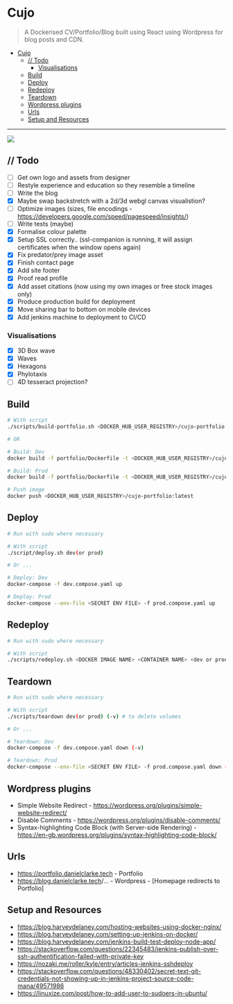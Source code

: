 # Cujo

> A Dockerised CV/Portfolio/Blog built using React using Wordpress for blog posts and CDN.

- [Cujo](#cujo)
  - [// Todo](#-todo)
    - [Visualisations](#visualisations)
  - [Build](#build)
  - [Deploy](#deploy)
  - [Redeploy](#redeploy)
  - [Teardown](#teardown)
  - [Wordpress plugins](#wordpress-plugins)
  - [Urls](#urls)
  - [Setup and Resources](#setup-and-resources)

---

![](./portfolio/src/assets/p2.gif)

## // Todo

- [ ] Get own logo and assets from designer
- [ ] Restyle experience and education so they resemble a timeline
- [ ] Write the blog
- [x] Maybe swap backstretch with a 2d/3d webgl canvas visualistion? 
- [ ] Optimize images (sizes, file encodings - <https://developers.google.com/speed/pagespeed/insights/>)
- [ ] Write tests (maybe)
- [x] Formalise colour palette
- [x] Setup SSL correctly.. (ssl-companion is running, it will assign certificates when the window opens again)
- [x] Fix predator/prey image asset
- [x] Finish contact page
- [x] Add site footer
- [x] Proof read profile
- [x] Add asset citations (now using my own images or free stock images only)
- [x] Produce production build for deployment
- [x] Move sharing bar to bottom on mobile devices
- [x] Add jenkins machine to deployment to CI/CD

### Visualisations

- [x] 3D Box wave
- [x] Waves
- [x] Hexagons
- [x] Phylotaxis
- [ ] 4D tesseract projection? 

## Build

```bash
# With script
./scripts/build-portfolio.sh <DOCKER_HUB_USER_REGISTRY>/cujo-portfolio:latest

# OR

# Build: Dev
docker build -f portfolio/Dockerfile -t <DOCKER_HUB_USER_REGISTRY>/cujo-portfolio:latest ./portfolio

# Build: Prod
docker build -f portfolio/Dockerfile -t <DOCKER_HUB_USER_REGISTRY>/cujo-portfolio:latest --build-arg BUILD_MODE=":prod" ./portfolio

# Push image
docker push <DOCKER_HUB_USER_REGISTRY>/cujo-portfolio:latest
```

## Deploy

```bash
# Run with sudo where necessary 

# With script
./script/deploy.sh dev(or prod)

# Or ...

# Deploy: Dev
docker-compose -f dev.compose.yaml up

# Deploy: Prod
docker-compose --env-file <SECRET ENV FILE> -f prod.compose.yaml up
```

## Redeploy

```bash
# Run with sudo where necessary 

# With script
./scripts/redeploy.sh <DOCKER IMAGE NAME> <CONTAINER NAME> <dev or prod>
```

## Teardown

```bash
# Run with sudo where necessary 

# With script
./scripts/teardown dev(or prod) (-v) # to delete volumes

# Or ...

# Teardown: Dev
docker-compose -f dev.compose.yaml down (-v)

# Teardown: Prod
docker-compose --env-file <SECRET ENV FILE> -f prod.compose.yaml down (-v)
```

## Wordpress plugins

- Simple Website Redirect - <https://wordpress.org/plugins/simple-website-redirect/>
- Disable Comments - <https://wordpress.org/plugins/disable-comments/>
- Syntax-highlighting Code Block (with Server-side Rendering) - <https://en-gb.wordpress.org/plugins/syntax-highlighting-code-block/>

## Urls

- <https://portfolio.danielclarke.tech> - Portfolio
- <https://blog.danielclarke.tech>/... - Wordpress - [Homepage redirects to Portfolio]

## Setup and Resources

- <https://blog.harveydelaney.com/hosting-websites-using-docker-nginx/>
- <https://blog.harveydelaney.com/setting-up-jenkins-on-docker/>
- <https://blog.harveydelaney.com/jenkins-build-test-deploy-node-app/>
- <https://stackoverflow.com/questions/22345483/jenkins-publish-over-ssh-authentification-failed-with-private-key>
- <https://nozaki.me/roller/kyle/entry/articles-jenkins-sshdeploy>
- <https://stackoverflow.com/questions/48330402/secret-text-git-credentials-not-showing-up-in-jenkins-project-source-code-mana/49571986>
- <https://linuxize.com/post/how-to-add-user-to-sudoers-in-ubuntu/>
